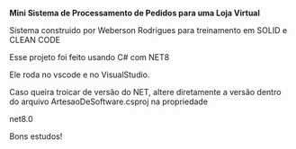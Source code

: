 **Mini Sistema de Processamento de Pedidos para uma Loja Virtual**

Sistema construido por Weberson Rodrigues para treinamento em SOLID e CLEAN CODE

Esse projeto foi feito usando C# com NET8

Ele roda no vscode e no VisualStudio.

Caso queira troicar de versão do NET, altere diretamente a versão dentro do arquivo ArtesaoDeSoftware.csproj na propriedade  

<TargetFramework>net8.0</argetFramework>

Bons estudos!


